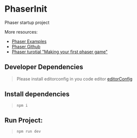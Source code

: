 # PhaserInit
Phaser startup project

More resources: 
>
- [Phaser Examples](http://phaser.io/examples)
- [Phaser Github](https://github.com/photonstorm/phaser-examples)
- [Phaser turotial "Making your first phaser game"](http://phaser.io/tutorials/making-your-first-phaser-game)

## Developer Dependencies
> Please install editorconfig in you code editor
 [editorConfig](http://editorconfig.org/#download)

## Install dependencies
> ```npm i```

## Run Project:
> ```npm run dev```
